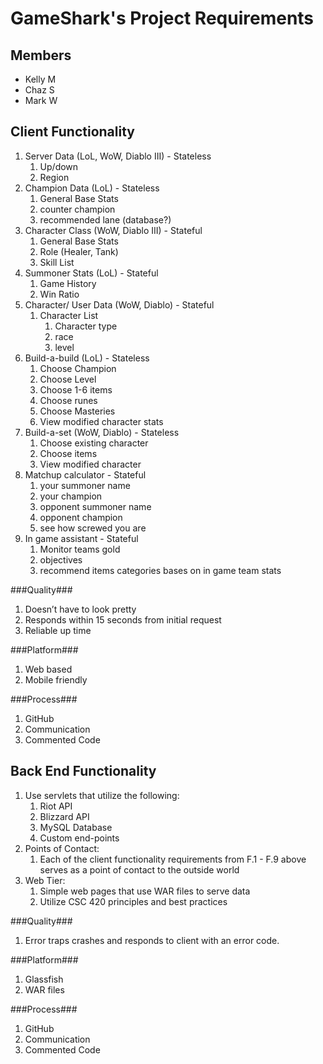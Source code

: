 GameShark's Project Requirements
===============================

Members
-------

- Kelly M
- Chaz S
- Mark W



Client Functionality
--------------------

1. Server Data (LoL, WoW, Diablo III) - Stateless
   1. Up/down
   2. Region
1. Champion Data (LoL) - Stateless
   1. General Base Stats
   2. counter champion
   3. recommended lane (database?)
1. Character Class (WoW, Diablo III) - Stateful
   1. General Base Stats
   2. Role (Healer, Tank)
   3. Skill List
1. Summoner Stats (LoL) - Stateful
   1. Game History
   2. Win Ratio
1. Character/ User Data (WoW, Diablo) - Stateful
   1. Character List
      1. Character type
      2. race
      3. level
1. Build-a-build (LoL) - Stateless
   1. Choose Champion
   2. Choose Level
   3. Choose 1-6 items
   4. Choose runes
   5. Choose Masteries
   6. View modified character stats
1. Build-a-set (WoW, Diablo) - Stateless
   1. Choose existing character
   2. Choose items 
   3. View modified character
1. Matchup calculator - Stateful
   1. your summoner name
   2. your champion
   3. opponent summoner name
   4. opponent champion
   5. see how screwed you are
1. In game assistant - Stateful
   1. Monitor teams gold
   2. objectives
   3. recommend items categories bases on in game team stats


 
###Quality###
1. Doesn’t have to look pretty
2. Responds within 15 seconds from initial request
3. Reliable up time


###Platform###
1. Web based
2. Mobile friendly


###Process###
1. GitHub
2. Communication
3. Commented Code



Back End Functionality
----------------------

1. Use servlets that utilize the following:
   1. Riot API
   2. Blizzard API
   3. MySQL Database
   4. Custom end-points
1. Points of Contact:
   1. Each of the client functionality requirements from F.1 - F.9 above serves as a point of contact to the outside world
1. Web Tier:
   1. Simple web pages that use WAR files to serve data
   2. Utilize CSC 420 principles and best practices 


###Quality###
1. Error traps crashes and responds to client with an error code.


###Platform###
1. Glassfish
2. WAR files


###Process###
1. GitHub
2. Communication
3. Commented Code
